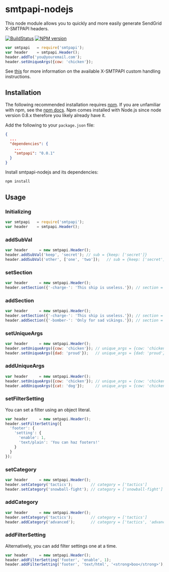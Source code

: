 # smtpapi-nodejs

This node module allows you to quickly and more easily generate SendGrid X-SMTPAPI headers.

[![BuildStatus](https://travis-ci.org/sendgrid/smtpapi-nodejs.png?branch=master)](https://travis-ci.org/sendgrid/smtpapi-nodejs)
[![NPM version](https://badge.fury.io/js/smtpapi.png)](http://badge.fury.io/js/smtpapi)

```javascript
var smtpapi   = require('smtpapi');
var header    = smtpapi.Header(); 
header.addTo('you@youremail.com');
header.setUniqueArgs({cow: 'chicken'});
```

See [this](http://sendgrid.com/docs/API_Reference/SMTP_API/) for more information on the available X-SMTPAPI custom handling instructions.

## Installation

The following recommended installation requires [npm](https://npmjs.org/). If you are unfamiliar with npm, see the [npm docs](https://npmjs.org/doc/). Npm comes installed with Node.js since node version 0.8.x therefore you likely already have it.

Add the following to your `package.json` file:

```json
{
  ...
  "dependencies": {
    ...
    "smtpapi": "0.0.1"
  }
}
```

Install smtpapi-nodejs and its dependencies:

```bash
npm install
```

## Usage

### Initializing

```javascript
var smtpapi   = require('smtpapi');
var header    = smtpapi.Header();
```

### addSubVal

```javascript
var header     = new smtpapi.Header();
header.addSubVal('keep', 'secret'); // sub = {keep: ['secret']}
header.addSubVal('other', ['one', 'two']);   // sub = {keep: ['secret'], other: ['one', 'two']}
```

### setSection 

```javascript
var header     = new smtpapi.Header();
header.setSection({'-charge-': 'This ship is useless.'}); // section = {'-charge-': 'This ship is useless.'}
```

### addSection

```javascript
var header     = new smtpapi.Header();
header.setSection({'-charge-': 'This ship is useless.'}); // section = {'-charge-': 'This ship is useless.'}
header.addSection({'-bomber-': 'Only for sad vikings.'}); // section = {'-charge-': 'This ship is useless.',
```

### setUniqueArgs

```javascript
var header     = new smtpapi.Header();
header.setUniqueArgs({cow: 'chicken'}); // unique_args = {cow: 'chicken'}
header.setUniqueArgs({dad: 'proud'});   // unique_args = {dad: 'proud'}
```

### addUniqueArgs

```javascript
var header     = new smtpapi.Header();
header.setUniqueArgs({cow: 'chicken'}); // unique_args = {cow: 'chicken'}
header.addUniqueArgs({cat: 'dog'});     // unique_args = {cow: 'chicken', cat: 'dog'}
```

### setFilterSetting

You can set a filter using an object literal.

```javascript
var header     = new smtpapi.Header();
header.setFilterSetting({
  'footer': {
    'setting': {
      'enable': 1,
      'text/plain': 'You can haz footers!'
    }
  }
});
```

### setCategory

```javascript
var header     = new smtpapi.Header();
header.setCategory('tactics');        // category = ['tactics']
header.setCategory('snowball-fight'); // category = ['snowball-fight']
```

### addCategory

```javascript
var header     = new smtpapi.Header();
header.setCategory('tactics');        // category = ['tactics']
header.addCategory('advanced');       // category = ['tactics', 'advanced']
```

### addFilterSetting

Alternatively, you can add filter settings one at a time.

```javascript
var header     = new smtpapi.Header();
header.addFilterSetting('footer', 'enable', 1);
header.addFilterSetting('footer', 'text/html', '<strong>boo</strong>');
```


